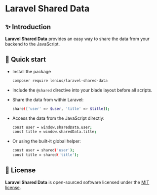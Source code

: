 # Laravel Shared Data

## ✨ Introduction

**Laravel Shared Data** provides an easy way to share the data from your backend to the JavaScript.

## 🚀 Quick start

-   Install the package
    ```bash
    composer require lenius/laravel-shared-data
    ```

-   Include the `@shared` directive into your blade layout before all scripts.

-   Share the data from within Laravel:
    ```bash
    share(['user' => $user, 'title' => $title]);
    ```
    
-   Access the data from the JavaScript directly:
    ```bash
    const user = window.sharedData.user;
    const title = window.sharedData.title;
    ```
    
-   Or using the built-it global helper:
    ```bash
    const user = shared('user');
    const title = shared('title');
    ```

## 📖 License

**Laravel Shared Data** is open-sourced software licensed under the [MIT license](LICENSE.md).
